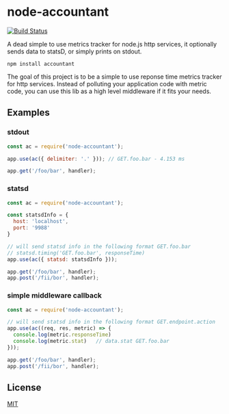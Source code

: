 # node-accountant

[![Build Status](https://travis-ci.org/drish/node-accountant.svg?branch=master)](https://travis-ci.org/drish/node-accountant)

A dead simple to use metrics tracker for node.js http services, it optionally sends data to statsD, or simply prints on stdout.

```
npm install accountant
```

The goal of this project is to be a simple to use reponse time metrics tracker for http services.
Instead of polluting your application code with metric code, you can use this lib as a
high level middleware if it fits your needs.

## Examples


### stdout

``` js
const ac = require('node-accountant');

app.use(ac({ delimiter: '.' })); // GET.foo.bar - 4.153 ms

app.get('/foo/bar', handler);
```

### statsd

``` js
const ac = require('node-accountant');

const statsdInfo = {
  host: 'localhost',
  port: '9988'
}

// will send statsd info in the following format GET.foo.bar
// statsd.timing('GET.foo.bar', responseTime)
app.use(ac({ statsd: statsdInfo }));

app.get('/foo/bar', handler);
app.post('/fii/bor', handler);
```

### simple middleware callback

``` js
const ac = require('node-accountant');

// will send statsd info in the following format GET.endpoint.action
app.use(ac((req, res, metric) => {
  console.log(metric.responseTime)
  console.log(metric.stat)   // data.stat GET.foo.bar
}));

app.get('/foo/bar', handler);
app.post('/fii/bor', handler);
```

## License

[MIT](https://github.com/drish/accountant/blob/master/LICENSE)
